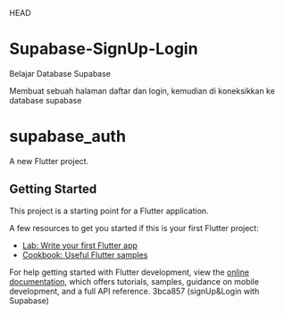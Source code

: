  HEAD
# Supabase-SignUp-Login
Belajar Database Supabase


Membuat sebuah halaman daftar dan login, kemudian di koneksikkan ke database supabase

# supabase_auth

A new Flutter project.

## Getting Started

This project is a starting point for a Flutter application.

A few resources to get you started if this is your first Flutter project:

- [Lab: Write your first Flutter app](https://docs.flutter.dev/get-started/codelab)
- [Cookbook: Useful Flutter samples](https://docs.flutter.dev/cookbook)

For help getting started with Flutter development, view the
[online documentation](https://docs.flutter.dev/), which offers tutorials,
samples, guidance on mobile development, and a full API reference.
3bca857 (signUp&Login with Supabase)
